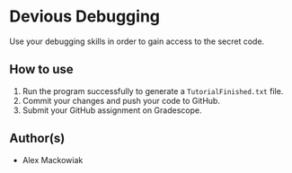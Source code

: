 # Devious Debugging
Use your debugging skills in order to gain access to the secret code.

## How to use
  1. Run the program successfully to generate a `TutorialFinished.txt` file.
  2. Commit your changes and push your code to GitHub.
  3. Submit your GitHub assignment on Gradescope.

## Author(s)
  * Alex Mackowiak

